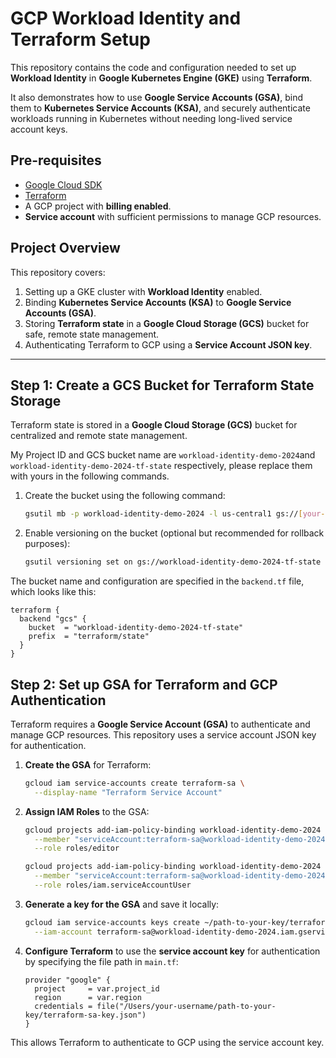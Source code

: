 # GCP Workload Identity and Terraform Setup

This repository contains the code and configuration needed to set up **Workload Identity** in **Google Kubernetes Engine (GKE)** using **Terraform**. 

It also demonstrates how to use **Google Service Accounts (GSA)**, bind them to **Kubernetes Service Accounts (KSA)**, and securely authenticate workloads running in Kubernetes without needing long-lived service account keys.

## Pre-requisites

- [Google Cloud SDK](https://cloud.google.com/sdk/docs/install)
- [Terraform](https://www.terraform.io/downloads.html)
- A GCP project with **billing enabled**.
- **Service account** with sufficient permissions to manage GCP resources.

## Project Overview

This repository covers:
1. Setting up a GKE cluster with **Workload Identity** enabled.
2. Binding **Kubernetes Service Accounts (KSA)** to **Google Service Accounts (GSA)**.
3. Storing **Terraform state** in a **Google Cloud Storage (GCS)** bucket for safe, remote state management.
4. Authenticating Terraform to GCP using a **Service Account JSON key**.

---

## Step 1: Create a GCS Bucket for Terraform State Storage

Terraform state is stored in a **Google Cloud Storage (GCS)** bucket for centralized and remote state management. 

My Project ID and GCS bucket name are `workload-identity-demo-2024`and `workload-identity-demo-2024-tf-state` respectively, please replace them with yours in the following commands.

1. Create the bucket using the following command:

    ```bash
    gsutil mb -p workload-identity-demo-2024 -l us-central1 gs://[your-bucket-name]
    ```

2. Enable versioning on the bucket (optional but recommended for rollback purposes):

    ```bash
    gsutil versioning set on gs://workload-identity-demo-2024-tf-state
    ```

The bucket name and configuration are specified in the `backend.tf` file, which looks like this:

```hcl
terraform {
  backend "gcs" {
    bucket  = "workload-identity-demo-2024-tf-state"
    prefix  = "terraform/state"
  }
}
```
## Step 2: Set up GSA for Terraform and GCP Authentication

Terraform requires a **Google Service Account (GSA)** to authenticate and manage GCP resources. This repository uses a service account JSON key for authentication.


1. **Create the GSA** for Terraform:

    ```bash
    gcloud iam service-accounts create terraform-sa \
      --display-name "Terraform Service Account"
    ```

2. **Assign IAM Roles** to the GSA:

    ```bash
    gcloud projects add-iam-policy-binding workload-identity-demo-2024 \
      --member "serviceAccount:terraform-sa@workload-identity-demo-2024.iam.gserviceaccount.com" \
      --role roles/editor

    gcloud projects add-iam-policy-binding workload-identity-demo-2024 \
      --member "serviceAccount:terraform-sa@workload-identity-demo-2024.iam.gserviceaccount.com" \
      --role roles/iam.serviceAccountUser
    ```

3. **Generate a key for the GSA** and save it locally:

    ```bash
    gcloud iam service-accounts keys create ~/path-to-your-key/terraform-sa-key.json \
      --iam-account terraform-sa@workload-identity-demo-2024.iam.gserviceaccount.com
    ```

4. **Configure Terraform** to use the **service account key** for authentication by specifying the file path in `main.tf`:

    ```hcl
    provider "google" {
      project     = var.project_id
      region      = var.region
      credentials = file("/Users/your-username/path-to-your-key/terraform-sa-key.json")
    }
    ```

This allows Terraform to authenticate to GCP using the service account key.
